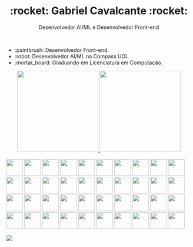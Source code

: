 <h1 align="center">:rocket: Gabriel Cavalcante :rocket:</h1>
<p align="center">Desenvolvedor AI/ML e Desenvolvedor Front-end</p>
<br>

<ul>
	<li>:paintbrush: Desenvolvedor Front-end.</li>
	<li>:robot: Desenvolvedor AI/ML na Compass UOL.</li>
	<li>:mortar_board: Graduando em Licenciatura em Computação.</li>
</ul>

<div align="center">
  <a href="https://github.com/zolppy">
  <img height="220em" src="https://github-readme-stats.vercel.app/api?username=zolppy&show_icons=true&hide=stars&show=reviews&include_all_commits=false&count_private=true"/>
  <img height="220em" src="https://github-readme-stats.vercel.app/api/top-langs/?username=zolppy&layout=compact&langs_count=10"/>
</div>

<br>

<div style="display: inline-block">
  <img width="45px" src="https://cdn.jsdelivr.net/gh/devicons/devicon@latest/icons/html5/html5-original.svg" />
  <img width="45px" src="https://cdn.jsdelivr.net/gh/devicons/devicon@latest/icons/sass/sass-original.svg" />
  <img width="45px" src="https://cdn.jsdelivr.net/gh/devicons/devicon@latest/icons/css3/css3-original.svg" />
  <img width="45px" src="https://cdn.jsdelivr.net/gh/devicons/devicon@latest/icons/javascript/javascript-original.svg" />
  <img width="45px" src="https://cdn.jsdelivr.net/gh/devicons/devicon@latest/icons/typescript/typescript-original.svg" />
  <img width="45px" src="https://cdn.jsdelivr.net/gh/devicons/devicon@latest/icons/tailwindcss/tailwindcss-original.svg" />
  <img width="45px" src="https://cdn.jsdelivr.net/gh/devicons/devicon@latest/icons/react/react-original.svg" />
  <img width="45px" src="https://cdn.jsdelivr.net/gh/devicons/devicon@latest/icons/java/java-original.svg" />
  <img width="45px" src="https://cdn.jsdelivr.net/gh/devicons/devicon@latest/icons/c/c-original.svg" />
  <img width="45px" src="https://cdn.jsdelivr.net/gh/devicons/devicon@latest/icons/npm/npm-original-wordmark.svg" />
  <img width="45px" src="https://cdn.jsdelivr.net/gh/devicons/devicon@latest/icons/vscode/vscode-original.svg" />
  <img width="45px" src="https://cdn.jsdelivr.net/gh/devicons/devicon@latest/icons/bash/bash-original.svg" />
  <img width="45px" src="https://cdn.jsdelivr.net/gh/devicons/devicon@latest/icons/debian/debian-original.svg" />
  <img width="45px" src="https://cdn.jsdelivr.net/gh/devicons/devicon@latest/icons/eslint/eslint-original.svg" />
  <img width="45px" src="https://cdn.jsdelivr.net/gh/devicons/devicon@latest/icons/git/git-original.svg" />
  <img width="45px" src="https://cdn.jsdelivr.net/gh/devicons/devicon@latest/icons/github/github-original.svg" />
  <img width="45px" src="https://cdn.jsdelivr.net/gh/devicons/devicon@latest/icons/json/json-original.svg" />
  <img width="45px" src="https://cdn.jsdelivr.net/gh/devicons/devicon@latest/icons/linux/linux-original.svg" />
  <img width="45px" src="https://cdn.jsdelivr.net/gh/devicons/devicon@latest/icons/nextjs/nextjs-original.svg" />
  <img width="45px" src="https://cdn.jsdelivr.net/gh/devicons/devicon@latest/icons/nodejs/nodejs-original-wordmark.svg" />
  <img width="45px" src="https://cdn.jsdelivr.net/gh/devicons/devicon@latest/icons/postman/postman-original.svg" />
  <img width="45px" src="https://cdn.jsdelivr.net/gh/devicons/devicon@latest/icons/express/express-original-wordmark.svg" />
  <img width="45px" src="https://cdn.jsdelivr.net/gh/devicons/devicon@latest/icons/postgresql/postgresql-original-wordmark.svg" />
  <img width="45px" src="https://cdn.jsdelivr.net/gh/devicons/devicon@latest/icons/babel/babel-original.svg" />
  <img width="45px" src="https://cdn.jsdelivr.net/gh/devicons/devicon@latest/icons/chrome/chrome-original.svg" />
  <img width="45px" src="https://cdn.jsdelivr.net/gh/devicons/devicon@latest/icons/devicon/devicon-original.svg" />
  <img width="45px" src="https://cdn.jsdelivr.net/gh/devicons/devicon@latest/icons/docker/docker-original.svg" />
  <img width="45px" src="https://cdn.jsdelivr.net/gh/devicons/devicon@latest/icons/firefox/firefox-original.svg" />
  <img width="45px" src="https://cdn.jsdelivr.net/gh/devicons/devicon@latest/icons/linkedin/linkedin-original.svg" />
  <img width="45px" src="https://cdn.jsdelivr.net/gh/devicons/devicon@latest/icons/markdown/markdown-original.svg" />
  <img width="45px" src="https://cdn.jsdelivr.net/gh/devicons/devicon@latest/icons/nano/nano-original.svg" />
  <img width="45px" src="https://cdn.jsdelivr.net/gh/devicons/devicon@latest/icons/nodemon/nodemon-original.svg" />
  <img width="45px" src="https://cdn.jsdelivr.net/gh/devicons/devicon@latest/icons/postcss/postcss-original-wordmark.svg" />
  <img width="45px" src="https://cdn.jsdelivr.net/gh/devicons/devicon@latest/icons/python/python-original-wordmark.svg" />
  <img width="45px" src="https://cdn.jsdelivr.net/gh/devicons/devicon@latest/icons/reactrouter/reactrouter-original-wordmark.svg" />
  <img width="45px" src="https://cdn.jsdelivr.net/gh/devicons/devicon@latest/icons/sequelize/sequelize-original-wordmark.svg" />
  <img width="45px" src="https://cdn.jsdelivr.net/gh/devicons/devicon@latest/icons/terraform/terraform-original-wordmark.svg" />
  <img width="45px" src="https://cdn.jsdelivr.net/gh/devicons/devicon@latest/icons/ubuntu/ubuntu-original-wordmark.svg" />
  <img width="45px" src="https://cdn.jsdelivr.net/gh/devicons/devicon@latest/icons/v8/v8-original.svg" />
  <img width="45px" src="https://cdn.jsdelivr.net/gh/devicons/devicon@latest/icons/vite/vite-original-wordmark.svg" />
</div>

<br>

<span>[![](https://visitcount.itsvg.in/api?id=zolppy&icon=5&color=12)](https://visitcount.itsvg.in)</span>
